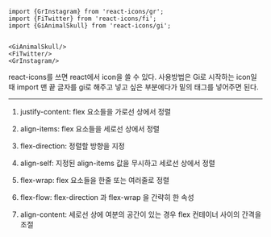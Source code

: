 ```
import {GrInstagram} from 'react-icons/gr';
import {FiTwitter} from 'react-icons/fi';
import {GiAnimalSkull} from 'react-icons/gi';


<GiAnimalSkull/>
<FiTwitter/>
<GrInstagram/>
```
react-icons를 쓰면 react에서 icon을 쓸 수 있다. 사용방법은 Gi로 시작하는 icon일 때 import 맨 끝 글자를 gi로 해주고 넣고 싶은 부분에다가
밑의 태그를 넣어주면 된다.

<hr/>

1. justify-content: flex 요소들을 가로선 상에서 정렬 

2. align-items: flex 요소들을 세로선 상에서 정렬 

3. flex-direction: 정렬할 방향을 지정

4. align-self: 지정된 align-items 값을 무시하고 세로선 상에서 정렬

5. flex-wrap: flex 요소들을 한줄 또는 여러줄로 정렬

6. flex-flow: flex-direction 과 flex-wrap 을 간략히 한 속성

7. align-content: 세로선 상에 여분의 공간이 있는 경우 flex 컨테이너 사이의 간격을 조절